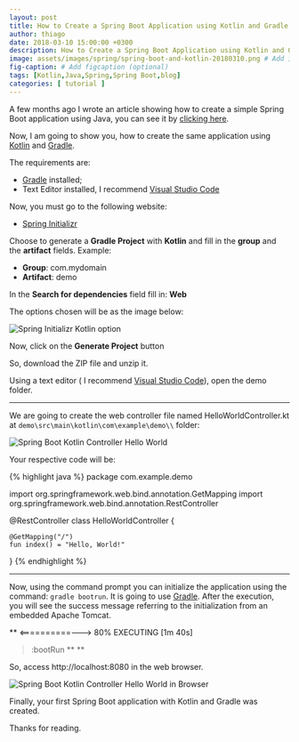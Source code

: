 ```yaml
---
layout: post
title: How to Create a Spring Boot Application using Kotlin and Gradle
author: thiago
date: 2018-03-10 15:00:00 +0300
description: How to Create a Spring Boot Application using Kotlin and Gradle # Add post description (optional)
image: assets/images/spring/spring-boot-and-kotlin-20180310.png # Add image post (optional)
fig-caption: # Add figcaption (optional)
tags: [Kotlin,Java,Spring,Spring Boot,blog]
categories: [ tutorial ]
---
```


A few months ago I wrote an article showing how to create a simple Spring Boot application using Java, you can see it by [clicking here](https://thiagoteixeira.github.io/how-to-create-spring-boot-application).

Now, I am going to show you, how to create the same application using [Kotlin](https://kotlinlang.org/) and [Gradle](https://gradle.org/).

The requirements are:
 - [Gradle](https://gradle.org/) installed;
 - Text Editor installed, I recommend [Visual Studio Code](https://code.visualstudio.com/)
 

Now, you must go to the following website:
 * [Spring Initializr](https://start.spring.io/)
 
Choose to generate a **Gradle Project** with **Kotlin** and fill in the **group** and the **artifact** fields. Example:
 - **Group**: com.mydomain
 - **Artifact**: demo
 
In the **Search for dependencies** field fill in: **Web**

The options chosen will be as the image below:

![Spring Initializr Kotlin option]({{site.baseurl}}/assets/images/kotlin/how-to-create-spring-boot-with-kotlin-and-gradle/spring-initializr-options-chosen.png)

Now, click on the **Generate Project** button

So, download the ZIP file and unzip it.

Using a text editor ( I recommend [Visual Studio Code](https://code.visualstudio.com/)), open the demo folder.

---

We are going to create the web controller file named HelloWorldController.kt at `demo\src\main\kotlin\com\example\demo\\` folder:

![Spring Boot Kotlin Controller Hello World]({{site.baseurl}}/assets/images/kotlin/how-to-create-spring-boot-with-kotlin-and-gradle/hello-world-controller-file.png)


Your respective code will be:

{% highlight java %}
package com.example.demo

import org.springframework.web.bind.annotation.GetMapping
import org.springframework.web.bind.annotation.RestController

@RestController
class HelloWorldController {

    @GetMapping("/")
    fun index() = "Hello, World!"

}
{% endhighlight %}

---

Now, using the command prompt you can initialize the application using the command: `gradle bootrun`. It is going to use [Gradle](https://gradle.org/).
After the execution, you will see the success message referring to the initialization from an embedded Apache Tomcat.

**
<==========---> 80% EXECUTING [1m 40s]
> :bootRun **
**

So, access http://localhost:8080 in the web browser.

![Spring Boot Kotlin Controller Hello World in Browser]({{site.baseurl}}/assets/images/kotlin/how-to-create-spring-boot-with-kotlin-and-gradle/hello-world-browser-access.png)


Finally, your first Spring Boot application with Kotlin and Gradle was created.

Thanks for reading.